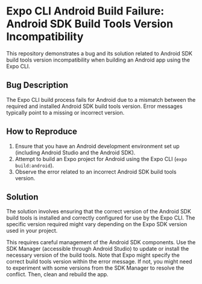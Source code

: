 # Expo CLI Android Build Failure: Android SDK Build Tools Version Incompatibility

This repository demonstrates a bug and its solution related to Android SDK build tools version incompatibility when building an Android app using the Expo CLI.

## Bug Description
The Expo CLI build process fails for Android due to a mismatch between the required and installed Android SDK build tools version.  Error messages typically point to a missing or incorrect version.

## How to Reproduce
1.  Ensure that you have an Android development environment set up (including Android Studio and the Android SDK).
2.  Attempt to build an Expo project for Android using the Expo CLI (`expo build:android`).
3. Observe the error related to an incorrect Android SDK build tools version.

## Solution
The solution involves ensuring that the correct version of the Android SDK build tools is installed and correctly configured for use by the Expo CLI. The specific version required might vary depending on the Expo SDK version used in your project.

This requires careful management of the Android SDK components.  Use the SDK Manager (accessible through Android Studio) to update or install the necessary version of the build tools. Note that Expo might specify the correct build tools version within the error message. If not, you might need to experiment with some versions from the SDK Manager to resolve the conflict. Then, clean and rebuild the app. 